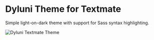 # Dyluni Theme for Textmate

Simple light-on-dark theme with support for Sass syntax highlighting.

![Dyluni Textmate Theme](http://dl.dropbox.com/u/364076/dyluni-textmate-theme.png "")